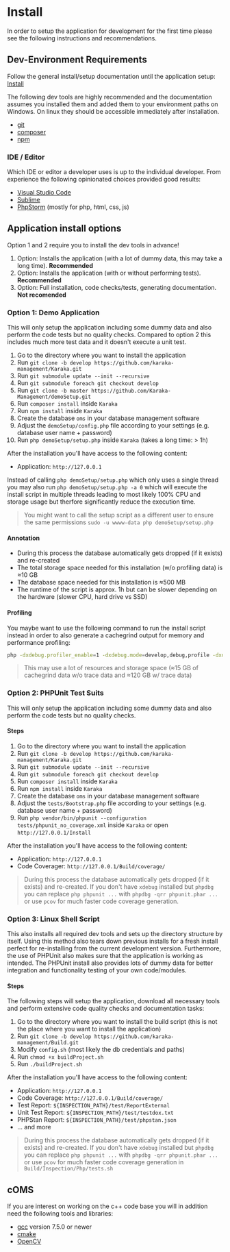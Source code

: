 # Install

In order to setup the application for development for the first time please see the following instructions and recommendations.

## Dev-Environment Requirements

Follow the general install/setup documentation until the application setup: [Install](https://github.com/Karaka-Management/Documentation/blob/develop/setup/install.md)

The following dev tools are highly recommended and the documentation assumes you installed them and added them to your environment paths on Windows. On linux they should be accessible immediately after installation.

* [git](https://git-scm.com/)
* [composer](https://getcomposer.org/)
* [npm](https://docs.npmjs.com/)

### IDE / Editor

Which IDE or editor a developer uses is up to the individual developer. From experience the following opinionated choices provided good results:

* [Visual Studio Code](https://code.visualstudio.com/)
* [Sublime](https://www.sublimetext.com/)
* [PhpStorm](https://www.jetbrains.com/phpstorm/) (mostly for php, html, css, js)

## Application install options

Option 1 and 2 require you to install the dev tools in advance!

1. Option: Installs the application (with a lot of dummy data, this may take a long time). **Recommended**
2. Option: Installs the application (with or without performing tests). **Recommended**
3. Option: Full installation, code checks/tests, generating documentation. **Not recomended**

### Option 1: Demo Application

This will only setup the application including some dummy data and also perform the code tests but no quality checks. Compared to option 2 this includes much more test data and it doesn't execute a unit test.

1. Go to the directory where you want to install the application
2. Run `git clone -b develop https://github.com/karaka-management/Karaka.git`
3. Run `git submodule update --init --recursive`
4. Run `git submodule foreach git checkout develop`
5. Run `git clone -b master https://github.com/Karaka-Management/demoSetup.git`
6. Run `composer install` inside `Karaka`
7. Run `npm install` inside `Karaka`
8. Create the database `oms` in your database management software
9. Adjust the `demoSetup/config.php` file according to your settings (e.g. database user name + password)
10. Run `php demoSetup/setup.php` inside `Karaka` (takes a long time: > 1h)

After the installation you'll have access to the following content:

* Application: `http://127.0.0.1`

Instead of calling `php demoSetup/setup.php` which only uses a single thread you may also run `php demoSetup/setup.php -a 0` which will execute the install script in multiple threads leading to most likely 100% CPU and storage usage but therfore significantly reduce the execution time.

> You might want to call the setup script as a different user to ensure the same permissions `sudo -u wwww-data php demoSetup/setup.php`

#### Annotation

* During this process the database automatically gets dropped (if it exists) and re-created
* The total storage space needed for this installation (w/o profiling data) is ≈10 GB
* The database space needed for this installation is ≈500 MB
* The runtime of the script is approx. 1h but can be slower depending on the hardware (slower CPU, hard drive vs SSD)

#### Profiling

You maybe want to use the following command to run the install script instead in order to also generate a cachegrind output for memory and performance profiling:

```sh
php -dxdebug.profiler_enable=1 -dxdebug.mode=develop,debug,profile -dxdebug.output_dir=/your/path demoSetup/setup.php
```

> This may use a lot of resources and storage space (≈15 GB of cachegrind data w/o trace data and ≈120 GB w/ trace data)

### Option 2: PHPUnit Test Suits

This will only setup the application including some dummy data and also perform the code tests but no quality checks.

#### Steps

1. Go to the directory where you want to install the application
2. Run `git clone -b develop https://github.com/karaka-management/Karaka.git`
3. Run `git submodule update --init --recursive`
4. Run `git submodule foreach git checkout develop`
5. Run `composer install` inside `Karaka`
6. Run `npm install` inside `Karaka`
7. Create the database `oms` in your database management software
8. Adjust the `tests/Bootstrap.php` file according to your settings (e.g. database user name + password)
9. Run `php vendor/bin/phpunit --configuration tests/phpunit_no_coverage.xml` inside `Karaka` or open `http://127.0.0.1/Install`

After the installation you'll have access to the following content:

* Application: `http://127.0.0.1`
* Code Coverager: `http://127.0.0.1/Build/coverage/`

> During this process the database automatically gets dropped (if it exists) and re-created. If you don't have `xdebug` installed but `phpdbg` you can replace `php phpunit ...` with `phpdbg -qrr phpunit.phar ...` or use `pcov` for much faster code coverage generation.

### Option 3: Linux Shell Script

This also installs all required dev tools and sets up the directory structure by itself. Using this method also tears down previous installs for a fresh install perfect for re-installing from the current development version. Furthermore, the use of PHPUnit also makes sure that the application is working as intended. The PHPUnit install also provides lots of dummy data for better integration and functionality testing of your own code/modules.

#### Steps

The following steps will setup the application, download all necessary tools and perform extensive code quality checks and documentation tasks:

1. Go to the directory where you want to install the build script (this is not the place where you want to install the application)
2. Run `git clone -b develop https://github.com/karaka-management/Build.git`
3. Modify `config.sh` (most likely the db credentials and paths)
4. Run `chmod +x buildProject.sh`
5. Run `./buildProject.sh`

After the installation you'll have access to the following content:

* Application: `http://127.0.0.1`
* Code Coverage: `http://127.0.0.1/Build/coverage/`
* Test Report: `${INSPECTION_PATH}/test/ReportExternal`
* Unit Test Report: `${INSPECTION_PATH}/test/testdox.txt`
* PHPStan Report: `${INSPECTION_PATH}/test/phpstan.json`
* ... and more

> During this process the database automatically gets dropped (if it exists) and re-created. If you don't have `xdebug` installed but `phpdbg` you can replace `php phpunit ...` with `phpdbg -qrr phpunit.phar ...` or use `pcov` for much faster code coverage generation in `Build/Inspection/Php/tests.sh`
>
## cOMS

If you are interest on working on the c++ code base you will in addition need the following tools and libraries:

* [gcc](https://gcc.gnu.org/) version 7.5.0 or newer
* [cmake](https://cmake.org/)
* [OpenCV](https://docs.opencv.org/3.4/d7/d9f/tutorial_linux_install.html)

